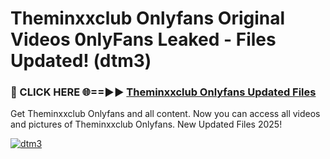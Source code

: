 # Theminxxclub Onlyfans Original Videos 0nlyFans Leaked - Files Updated! (dtm3)

<h3>🔴 CLICK HERE 🌐==►► <a href="https://tinyurl.com/2jnfzry5" rel="nofollow">Theminxxclub Onlyfans Updated Files</a></h3>

Get Theminxxclub Onlyfans and all content. Now you can access all videos and pictures of Theminxxclub Onlyfans. New Updated Files 2025!

[![dtm3](https://i.imgur.com/GyGTBgg.gif)](https://tinyurl.com/2jnfzry5)
